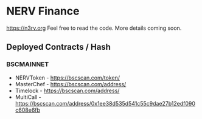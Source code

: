 # NERV Finance

https://n3rv.org Feel free to read the code. More details coming soon.

## Deployed Contracts / Hash

### BSCMAINNET

- NERVToken - https://bscscan.com/token/
- MasterChef - https://bscscan.com/address/
- Timelock - https://bscscan.com/address/
- MultiCall - https://bscscan.com/address/0x1ee38d535d541c55c9dae27b12edf090c608e6fb
